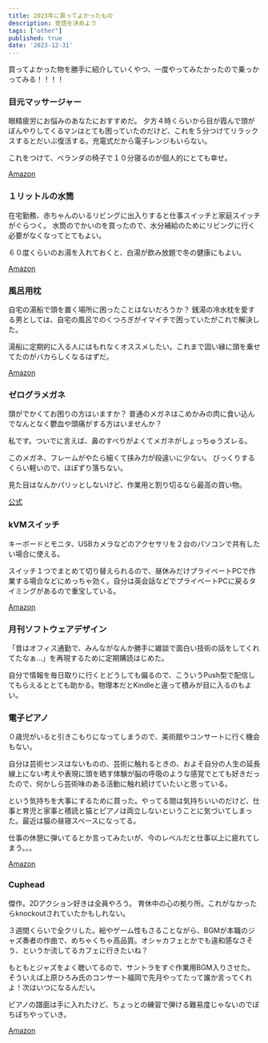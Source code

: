 ```yaml
---
title: 2023年に買ってよかったもの
description: 覚悟を決めよう
tags: ["other"]
published: true
date: '2023-12-31'
---
```


買ってよかった物を勝手に紹介していくやつ、一度やってみたかったので乗っかってみる！！！！

### 目元マッサージャー

眼精疲労にお悩みのあなたにおすすめだ。
夕方４時くらいから目が霞んで頭がぼんやりしてくるマンはとても困っていたのだけど、これを５分つけてリラックスするとだいぶ復活する。充電式だから電子レンジもいらない。

これをつけて、ベランダの椅子で１０分寝るのが個人的にとても幸せ。

[Amazon](https://amzn.to/3S1p2jF)

### １リットルの水筒

在宅勤務、赤ちゃんのいるリビングに出入りすると仕事スイッチと家庭スイッチがぐらつく。
水筒のでかいのを買ったので、水分補給のためにリビングに行く必要がなくなってとてもよい。

６０度くらいのお湯を入れておくと、白湯が飲み放題で冬の健康にもよい。

[Amazon](https://amzn.to/3ts3IdH)

### 風呂用枕

自宅の湯船で頭を置く場所に困ったことはないだろうか？
銭湯の冷水枕を愛する男としては、自宅の風呂でのくつろぎがイマイチで困っていたがこれで解決した。

湯船に定期的に入る人にはもれなくオススメしたい。これまで固い縁に頭を乗せてたのがバカらしくなるはずだ。

[Amazon](https://amzn.to/48AbzVn)


### ゼログラメガネ

頭がでかくてお困りの方はいますか？
普通のメガネはこめかみの肉に食い込んでなんとなく鬱血や頭痛がする方はいませんか？

私です。ついでに言えば、鼻のすべりがよくてメガネがしょっちゅうズレる。

このメガネ、フレームがやたら細くて挟み力が段違いに少ない。
びっくりするくらい軽いので、ほぼずり落ちない。

見た目はなんかパリッとしないけど、作業用と割り切るなら最高の買い物。

[公式](https://www.meganeichiba.jp/frame/brand/zerogra/)

### kVMスイッチ

キーボードとモニタ、USBカメラなどのアクセサリを２台のパソコンで共有したい場合に使える。

スイッチ１つでまとめて切り替えられるので、昼休みだけプライベートPCで作業する場合などにめっちゃ効く。自分は英会話などでプライベートPCに戻るタイミングがあるので重宝している。

[Amazon](https://amzn.to/3NHIMWQ)

### 月刊ソフトウェアデザイン

「昔はオフィス通勤で、みんながなんか勝手に雑談で面白い技術の話をしてくれてたなぁ…」を再現するために定期購読はじめた。

自分で情報を毎日取りに行くとどうしても偏るので、こういうPush型で配信してもらえるととても助かる。物理本だとKindleと違って積みが目に入るのもよい。

### 電子ピアノ

０歳児がいると引きこもりになってしまうので、美術館やコンサートに行く機会もない。

自分は芸術センスはないものの、芸術に触れるときの、およそ自分の人生の延長線上にない考えや表現に頭を晒す体験が脳の呼吸のような感覚でとても好きだったので、何かしら芸術味のある活動に触れ続けていたいと思っている。

という気持ちを大事にするために買った。やってる間は気持ちいいのだけど、仕事と育児と家事と積読と猫とピアノは両立しないということに気づいてしまった。最近は猫の昼寝スペースになってる。

仕事の休憩に弾いてるとか言ってみたいが、今のレベルだと仕事以上に疲れてしまう。。。

[Amazon](https://amzn.to/3REzs7f)

### Cuphead

傑作。2Dアクション好きは全員やろう。
育休中の心の拠り所。これがなかったらknockoutされていたかもしれない。

３週間くらいで全クリした。絵やゲーム性もさることながら、BGMが本職のジャズ奏者の作曲で、めちゃくちゃ高品質。オシャカフェとかでも違和感なさそう、というか流してるカフェに行きたいね？

もともとジャズをよく聴いてるので、サントラをすぐ作業用BGM入りさせた。そういえば上原ひろみ氏のコンサート福岡で先月やってたって誰か言ってくれよ！次はいつになるんだい。

ピアノの譜面は手に入れたけど、ちょっとの練習で弾ける難易度じゃないのでぼちぼちやっていき。

[Amazon](https://amzn.to/3RyDJJu)
